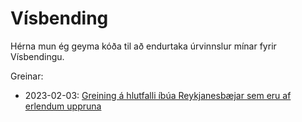 
<!-- README.md is generated from README.Rmd. Please edit that file -->

# Vísbending

Hérna mun ég geyma kóða til að endurtaka úrvinnslur mínar fyrir
Vísbendingu.

Greinar:

- 2023-02-03: [Greining á hlutfalli íbúa Reykjanesbæjar sem eru af
  erlendum
  uppruna](https://github.com/bgautijonsson/visbending/tree/master/2023-02-03)

